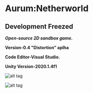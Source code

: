 # Aurum:Netherworld

## Development Freezed

***Open-source 2D sandbox game.***
 
 **Version-0.4 "Distortion" aplha**
 
 **Code Editor-Visual Studio.**
 
 **Unity Version-2020.1.4f1**

 ![alt tag](https://sun9-2.userapi.com/impg/pPgcvwLEgRJWHAqKbAA8SmseU-CWtr5xy1WxBQ/lW9RrL4az7Y.jpg?size=1280x637&quality=96&sign=f974e002e6ab437bd7853ef97185b438 "Screenshot")​
 
![alt tag](https://sun9-36.userapi.com/impg/UHUY2wHHczL1-igE6wCnZYkriEaCpTYaI8TmzQ/tBU5E7DI1SU.jpg?size=1280x659&quality=96&sign=2cecf70ea94f3ae262e323296603b242&type=album "Screenshot")​
